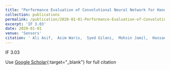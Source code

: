 ```yaml
---
title: "Performance Evaluation of Convolutional Neural Network for Hand Gesture Recognition Using EMG"
collection: publications
permalink: /publication/2020-01-01-Performance-Evaluation-of-Convolutional-Neural-Network-for-Hand-Gesture-Recognition-Using-EMG
excerpt: 'IF 3.03'
date: 2020-01-01
venue: 'Sensors'
citation: ' Ali Asif,  Asim Waris,  Syed Gilani,  Mohsin Jamil,  Hassan Ashraf,  Muhammad Shafique,  Imran Niazi, &quot;Performance Evaluation of Convolutional Neural Network for Hand Gesture Recognition Using EMG.&quot; Sensors, 2020.'
---
```

IF 3.03

Use [Google Scholar](https://scholar.google.com/scholar?q=Performance+Evaluation+of+Convolutional+Neural+Network+for+Hand+Gesture+Recognition+Using+EMG){:target="_blank"} for full citation